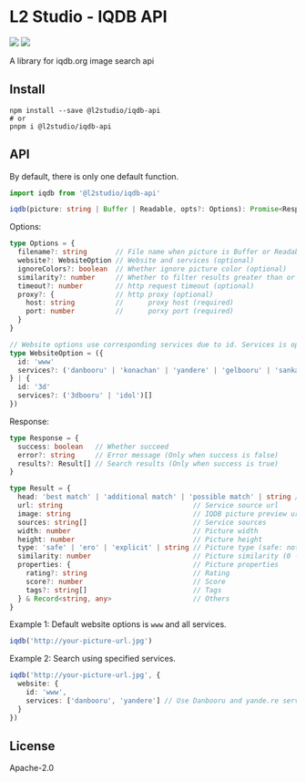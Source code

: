 # L2 Studio - IQDB API

<p>
<a href="https://github.com/l2studio/iqdb-api/actions"><img src="https://img.shields.io/github/workflow/status/l2studio/iqdb-api/CI?logo=github&style=flat-square"/></a>
<a href="https://www.npmjs.com/package/@l2studio/iqdb-api"><img src="https://img.shields.io/npm/v/@l2studio/iqdb-api?logo=npm&style=flat-square"/></a>
</p>

A library for iqdb.org image search api

## Install

```shell
npm install --save @l2studio/iqdb-api
# or
pnpm i @l2studio/iqdb-api
```

## API

By default, there is only one default function.

```typescript
import iqdb from '@l2studio/iqdb-api'

iqdb(picture: string | Buffer | Readable, opts?: Options): Promise<Response>
```

Options:

```typescript
type Options = {
  filename?: string       // File name when picture is Buffer or Readable type (optional)
  website?: WebsiteOption // Website and services (optional)
  ignoreColors?: boolean  // Whether ignore picture color (optional)
  similarity?: number     // Whether to filter results greater than or equal this similarity (optional: 0 - 100)
  timeout?: number        // http request timeout (optional)
  proxy?: {               // http proxy (optional)
    host: string          //      proxy host (required)
    port: number          //      porxy port (required)
  }
}

// Website options use corresponding services due to id. Services is optional.
type WebsiteOption = ({
  id: 'www'
  services?: ('danbooru' | 'konachan' | 'yandere' | 'gelbooru' | 'sankaku' | 'e-shuushuu' | 'zerochan' | 'anime-pictures')[]
} | {
  id: '3d'
  services?: ('3dbooru' | 'idol')[]
})
```

Response:

```typescript
type Response = {
  success: boolean   // Whether succeed
  error?: string     // Error message (Only when success is false)
  results?: Result[] // Search results (Only when success is true)
}

type Result = {
  head: 'best match' | 'additional match' | 'possible match' | string // Result title head
  url: string                                // Service source url
  image: string                              // IQDB picture preview url
  sources: string[]                          // Service sources
  width: number                              // Picture width
  height: number                             // Picture height
  type: 'safe' | 'ero' | 'explicit' | string // Picture type (safe: not R18, ero: R18)
  similarity: number                         // Picture similarity (0 - 100)
  properties: {                              // Picture properties
    rating?: string                          // Rating
    score?: number                           // Score
    tags?: string[]                          // Tags
  } & Record<string, any>                    // Others
}
```

Example 1: Default website options is `www` and all services.

```typescript
iqdb('http://your-picture-url.jpg')
```

Example 2: Search using specified services.

```typescript
iqdb('http://your-picture-url.jpg', {
  website: {
    id: 'www',
    services: ['danbooru', 'yandere'] // Use Danbooru and yande.re services
  }
})
```

## License

Apache-2.0
